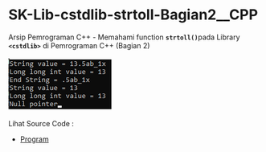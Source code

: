 # SK-Lib-cstdlib-strtoll-Bagian2__CPP
Arsip Pemrograman C++ - Memahami function <code><b>strtoll()</b></code>pada Library <code><b>&lt;cstdlib></b></code> di Pemrograman C++ (Bagian 2)<br><br>
<img src="https://github.com/RizkyKhapidsyah/SK-Lib-cstdlib-strtoll-Bagian2__CPP/blob/master/SK-Lib-cstdlib-strtoll-Bagian2__CPP/x64/result/001.PNG"><br><br>
Lihat Source Code : <br>
- <a href="https://github.com/RizkyKhapidsyah/SK-Lib-cstdlib-strtoll-Bagian2__CPP/blob/master/SK-Lib-cstdlib-strtoll-Bagian2__CPP/Source.cpp">Program</a>
